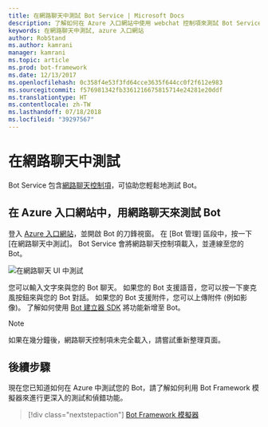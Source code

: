 ```yaml
---
title: 在網路聊天中測試 Bot Service | Microsoft Docs
description: 了解如何在 Azure 入口網站中使用 webchat 控制項來測試 Bot Service。
keywords: 在網路聊天中測試, azure 入口網站
author: RobStand
ms.author: kamrani
manager: kamrani
ms.topic: article
ms.prod: bot-framework
ms.date: 12/13/2017
ms.openlocfilehash: 0c358f4e53f3fd64cce3635f644cc0f2f612e983
ms.sourcegitcommit: f576981342fb3361216675815714e24281e20ddf
ms.translationtype: HT
ms.contentlocale: zh-TW
ms.lasthandoff: 07/18/2018
ms.locfileid: "39297567"
---
```

# <a name="test-in-web-chat"></a>在網路聊天中測試
Bot Service 包含[網路聊天控制項](bot-service-channel-connect-webchat.md)，可協助您輕鬆地測試 Bot。 

## <a name="test-a-bot-in-the-azure-portal-with-web-chat"></a>在 Azure 入口網站中，用網路聊天來測試 Bot
登入 [Azure 入口網站](https://portal.azure.com)，並開啟 Bot 的刀鋒視窗。 在 [Bot 管理] 區段中，按一下 [在網路聊天中測試]。 Bot Service 會將網路聊天控制項載入，並連線至您的 Bot。

![在網路聊天 UI 中測試](~/media/test-in-webchat/test-in-webchat.png)

您可以輸入文字來與您的 Bot 聊天。 如果您的 Bot 支援語音，您可以按一下麥克風按鈕來與您的 Bot 對話。 如果您的 Bot 支援附件，您可以上傳附件 (例如影像)。 了解如何使用 [Bot 建立器 SDK](bot-builder-overview-getstarted.md) 將功能新增至 Bot。

> [!NOTE]
> 如果在幾分鐘後，網路聊天控制項未完全載入，請嘗試重新整理頁面。

## <a name="next-steps"></a>後續步驟
現在您已知道如何在 Azure 中測試您的 Bot，請了解如何利用 Bot Framework 模擬器來進行更深入的測試和偵錯功能。

> [!div class="nextstepaction"]
> [Bot Framework 模擬器](bot-service-debug-emulator.md)